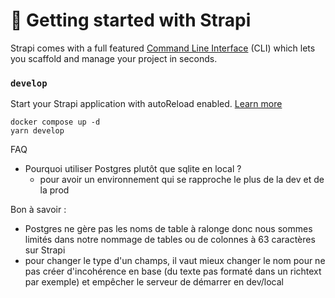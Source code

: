 # 🚀 Getting started with Strapi

Strapi comes with a full featured [Command Line Interface](https://docs.strapi.io/dev-docs/cli) (CLI) which lets you scaffold and manage your project in seconds.

### `develop`

Start your Strapi application with autoReload enabled. [Learn more](https://docs.strapi.io/dev-docs/cli#strapi-develop)

```
docker compose up -d
yarn develop
```

FAQ

- Pourquoi utiliser Postgres plutôt que sqlite en local ?
  - pour avoir un environnement qui se rapproche le plus de la dev et de la prod

Bon à savoir : 

- Postgres ne gère pas les noms de table à ralonge donc nous sommes limités dans notre nommage de tables ou de colonnes à 63 caractères sur Strapi
- pour changer le type d'un champs, il vaut mieux changer le nom pour ne pas créer d'incohérence en base (du texte pas formaté dans un richtext par exemple) et empêcher le serveur de démarrer en dev/local
